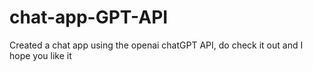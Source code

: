 # chat-app-GPT-API

Created a chat app using the openai chatGPT API, do check it out and I hope you like it
